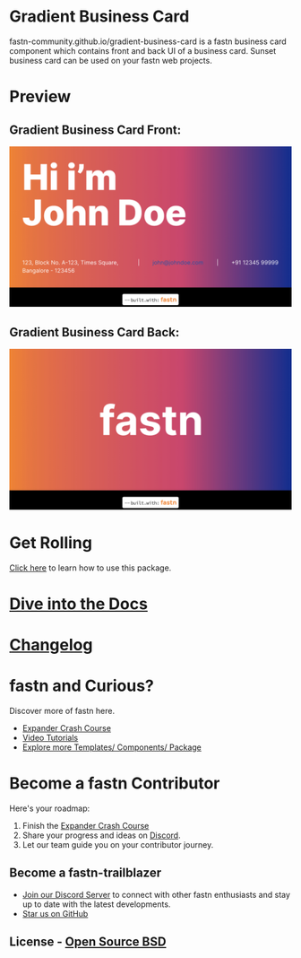 # Gradient Business Card

fastn-community.github.io/gradient-business-card is a fastn business card
component which contains front and back UI of a business card. Sunset business
card can be used on your fastn web projects.

# Preview

## Gradient Business Card Front:

![Gradient Business Card - front](.github/assets/gradient-business-card-ftont.jpg)

## Gradient Business Card Back:

![Gradient Business Card - back](.github/assets/gradient-business-card-back.jpg)

# Get Rolling

[Click here](https://fastn-community.github.io/gradient-business-card/) to learn how to use this package.

# [Dive into the Docs](https://fastn-community.github.io/gradient-business-card/)

# [Changelog](Changelog.md)

# fastn and Curious?

Discover more of fastn here.

- [Expander Crash Course](https://fastn.com/expander/)
- [Video Tutorials](https://fastn.com/expander/hello-world/-/build/)
- [Explore more Templates/ Components/ Package](https://fastn.com/featured/)

# Become a fastn Contributor

Here's your roadmap:

1.  Finish the [Expander Crash Course](https://fastn.com/expander/)
2.  Share your progress and ideas on [Discord](https://discord.gg/bucrdvptYd).
3.  Let our team guide you on your contributor journey.

## Become a fastn-trailblazer

- [Join our Discord Server](https://discord.gg/bucrdvptYd) to connect with other fastn enthusiasts and stay up to date with the latest developments.
- [Star us on GitHub](https://github.com/fastn-stack/fastn/)

## License - [Open Source BSD](https://github.com/fastn-community/sunset-business-card/blob/main/LICENSE)
